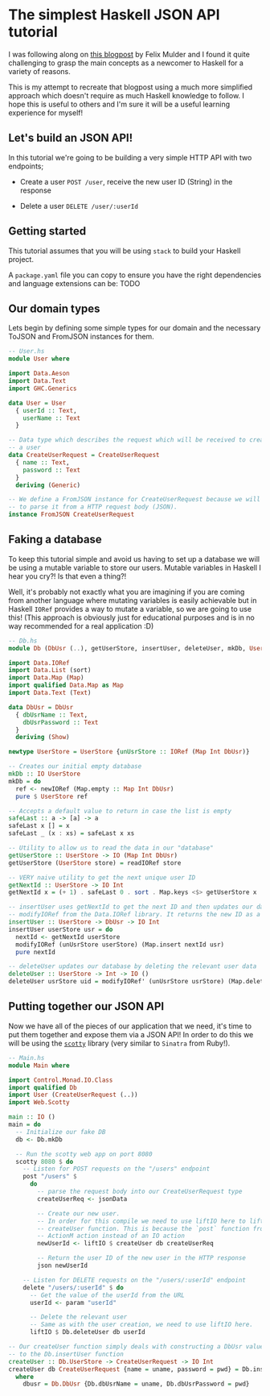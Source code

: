 # The simplest Haskell JSON API tutorial

I was following along on [this blogpost](https://felixmulder.com/writing/2019/10/05/Designing-testable-components.html)
by Felix Mulder and I found it quite challenging to grasp the main concepts
as a newcomer to Haskell for a variety of reasons.

This is my attempt to recreate that blogpost using a much more simplified approach which doesn't
require as much Haskell knowledge to follow. I hope this is useful to others and I'm sure it
will be a useful learning experience for myself!

## Let's build an JSON API!

In this tutorial we're going to be building a very simple HTTP API with two endpoints;

- Create a user `POST /user`, receive the new user ID (String) in the response

- Delete a user `DELETE /user/:userId`

## Getting started

This tutorial assumes that you will be using `stack` to build your Haskell project.

A `package.yaml` file you can copy to ensure you have the right dependencies and language
extensions can be: TODO

## Our domain types

Lets begin by defining some simple types for our domain and the necessary ToJSON and FromJSON instances for them.

```haskell
-- User.hs
module User where

import Data.Aeson
import Data.Text
import GHC.Generics

data User = User
  { userId :: Text,
    userName :: Text
  }

-- Data type which describes the request which will be received to create
-- a user
data CreateUserRequest = CreateUserRequest
  { name :: Text,
    password :: Text
  }
  deriving (Generic)

-- We define a FromJSON instance for CreateUserRequest because we will want
-- to parse it from a HTTP request body (JSON).
instance FromJSON CreateUserRequest
```

## Faking a database

To keep this tutorial simple and avoid us having to set up a database we will be using a
mutable variable to store our users. Mutable variables in Haskell I hear you cry?! Is that even a thing?!

Well, it's probably not exactly what you are imagining if you are coming from another language where
mutating variables is easily achievable but in Haskell `IORef` provides a way to mutate a variable, so we
are going to use this! (This approach is obviously just for educational purposes and is in no way
recommended for a real application :D)

```haskell
-- Db.hs
module Db (DbUsr (..), getUserStore, insertUser, deleteUser, mkDb, UserStore (..)) where

import Data.IORef
import Data.List (sort)
import Data.Map (Map)
import qualified Data.Map as Map
import Data.Text (Text)

data DbUsr = DbUsr
  { dbUsrName :: Text,
    dbUsrPassword :: Text
  }
  deriving (Show)

newtype UserStore = UserStore {unUsrStore :: IORef (Map Int DbUsr)}

-- Creates our initial empty database
mkDb :: IO UserStore
mkDb = do
  ref <- newIORef (Map.empty :: Map Int DbUsr)
  pure $ UserStore ref

-- Accepts a default value to return in case the list is empty
safeLast :: a -> [a] -> a
safeLast x [] = x
safeLast _ (x : xs) = safeLast x xs

-- Utility to allow us to read the data in our "database"
getUserStore :: UserStore -> IO (Map Int DbUsr)
getUserStore (UserStore store) = readIORef store

-- VERY naive utility to get the next unique user ID
getNextId :: UserStore -> IO Int
getNextId x = (+ 1) . safeLast 0 . sort . Map.keys <$> getUserStore x

-- insertUser uses getNextId to get the next ID and then updates our database using
-- modifyIORef from the Data.IORef library. It returns the new ID as a result.
insertUser :: UserStore -> DbUsr -> IO Int
insertUser userStore usr = do
  nextId <- getNextId userStore
  modifyIORef (unUsrStore userStore) (Map.insert nextId usr)
  pure nextId

-- deleteUser updates our database by deleting the relevant user data 
deleteUser :: UserStore -> Int -> IO ()
deleteUser usrStore uid = modifyIORef' (unUsrStore usrStore) (Map.delete uid)
```

## Putting together our JSON API

Now we have all of the pieces of our application that we need, it's time to put them
together and expose them via a JSON API!  In order to do this we will be
using the [`scotty`](https://github.com/scotty-web/scotty) library (very similar
to `Sinatra` from Ruby!).

```haskell
-- Main.hs
module Main where

import Control.Monad.IO.Class
import qualified Db
import User (CreateUserRequest (..))
import Web.Scotty

main :: IO ()
main = do
  -- Initialize our fake DB
  db <- Db.mkDb

  -- Run the scotty web app on port 8080
  scotty 8080 $ do
    -- Listen for POST requests on the "/users" endpoint
    post "/users" $
      do
        -- parse the request body into our CreateUserRequest type
        createUserReq <- jsonData

        -- Create our new user.
        -- In order for this compile we need to use liftIO here to lift the IO from our
        -- createUser function. This is because the `post` function from scotty expects an
        -- ActionM action instead of an IO action
        newUserId <- liftIO $ createUser db createUserReq

        -- Return the user ID of the new user in the HTTP response
        json newUserId

    -- Listen for DELETE requests on the "/users/:userId" endpoint
    delete "/users/:userId" $ do
      -- Get the value of the userId from the URL
      userId <- param "userId"

      -- Delete the relevant user
      -- Same as with the user creation, we need to use liftIO here.
      liftIO $ Db.deleteUser db userId

-- Our createUser function simply deals with constructing a DbUsr value and passes it
-- to the Db.insertUser function
createUser :: Db.UserStore -> CreateUserRequest -> IO Int
createUser db CreateUserRequest {name = uname, password = pwd} = Db.insertUser db dbusr
  where
    dbusr = Db.DbUsr {Db.dbUsrName = uname, Db.dbUsrPassword = pwd}
```
